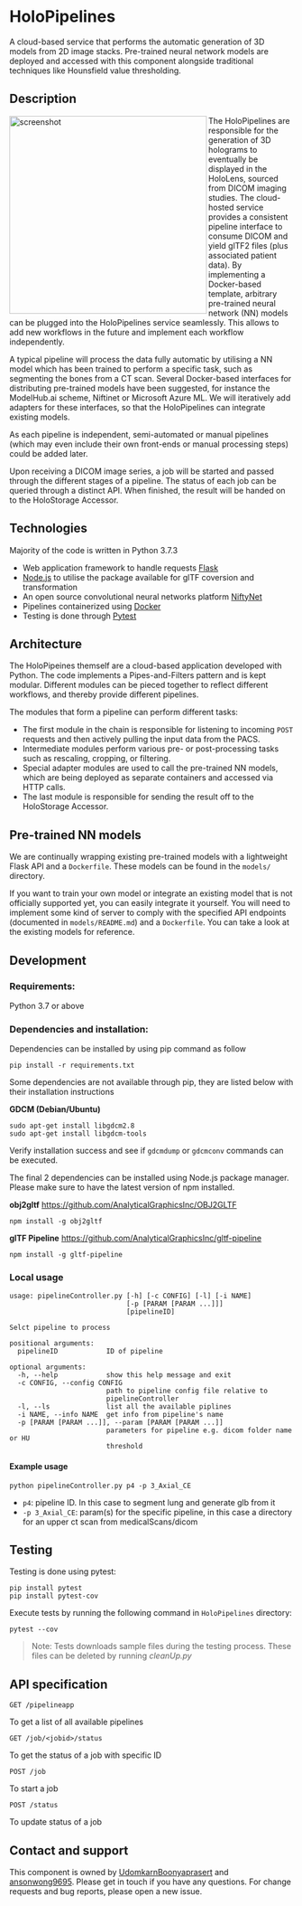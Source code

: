# HoloPipelines
A cloud-based service that performs the automatic generation of 3D models from 2D image stacks. Pre-trained neural network models are deployed and accessed with this component alongside traditional techniques like Hounsfield value thresholding.


## Description
<img src="https://user-images.githubusercontent.com/11090412/62010807-49d5b180-b167-11e9-9ff5-cd221e94b265.png" alt="screenshot" height="350" align="left" />
The HoloPipelines are responsible for the generation of 3D holograms to eventually be displayed in the HoloLens, sourced from DICOM imaging studies. The cloud-hosted service provides a consistent pipeline interface to consume DICOM and yield glTF2 files (plus associated patient data). By implementing a Docker-based template, arbitrary pre-trained neural network (NN) models can be plugged into the HoloPipelines service seamlessly. This allows to add new workflows in the future and implement each workflow independently.

A typical pipeline will process the data fully automatic by utilising a NN model which has been trained to perform a specific task, such as segmenting the bones from a CT scan. Several Docker-based interfaces for distributing pre-trained models have been suggested, for instance the ModelHub.ai scheme, Niftinet or Microsoft Azure ML. We will iteratively add adapters for these interfaces, so that the HoloPipelines can integrate existing models.

As each pipeline is independent, semi-automated or manual pipelines (which may even include their own front-ends or manual processing steps) could be added later.

Upon receiving a DICOM image series, a job will be started and passed through the different stages of a pipeline. The status of each job can be queried through a distinct API. When finished, the result will be handed on to the HoloStorage Accessor.


## Technologies
Majority of the code is written in Python 3.7.3
* Web application framework to handle requests [Flask](https://github.com/pallets/flask)
* [Node.js](https://nodejs.org/en/) to utilise the package available for glTF coversion and transformation
* An open source convolutional neural networks platform [NiftyNet](https://niftynet.io)
* Pipelines containerized using [Docker](https://www.docker.com)
* Testing is done through [Pytest](https://github.com/pytest-dev/pytest)


## Architecture
The HoloPipeines themself are a cloud-based application developed with Python. The code implements a Pipes-and-Filters pattern and is kept modular. Different modules can be pieced together to reflect different workflows, and thereby provide different pipelines.

The modules that form a pipeline can perform different tasks:
* The first module in the chain is responsible for listening to incoming `POST` requests and then actively pulling the input data from the PACS.
* Intermediate modules perform various pre- or post-processing tasks such as rescaling, cropping, or filtering.
* Special adapter modules are used to call the pre-trained NN models, which are being deployed as separate containers and accessed via HTTP calls.
* The last module is responsible for sending the result off to the HoloStorage Accessor.


## Pre-trained NN models
We are continually wrapping existing pre-trained models with a lightweight Flask API and a `Dockerfile`. These models can be found in the `models/` directory.

If you want to train your own model or integrate an existing model that is not officially supported yet, you can easily integrate it yourself. You will need to implement some kind of server to comply with the specified API endpoints (documented in `models/README.md`) and a `Dockerfile`. You can take a look at the existing models for reference.


## Development


### Requirements:
Python 3.7 or above

### Dependencies and installation:
Dependencies can be installed by using pip command as follow
```
pip install -r requirements.txt
```

Some dependencies are not available through pip, they are listed below with their installation instructions

**GDCM (Debian/Ubuntu)**
```
sudo apt-get install libgdcm2.8
sudo apt-get install libgdcm-tools
```

Verify installation success and see if `gdcmdump` or `gdcmconv` commands can be executed.

The final 2 dependencies can be installed using Node.js package manager. Please make sure to have the latest version of npm installed.

**obj2gltf**  https://github.com/AnalyticalGraphicsInc/OBJ2GLTF
```
npm install -g obj2gltf
```

**glTF Pipeline** https://github.com/AnalyticalGraphicsInc/gltf-pipeline
```
npm install -g gltf-pipeline
```


### Local usage
```
usage: pipelineController.py [-h] [-c CONFIG] [-l] [-i NAME]
                             [-p [PARAM [PARAM ...]]]
                             [pipelineID]

Selct pipeline to process

positional arguments:
  pipelineID            ID of pipeline

optional arguments:
  -h, --help            show this help message and exit
  -c CONFIG, --config CONFIG
                        path to pipeline config file relative to
                        pipelineController
  -l, --ls              list all the available piplines
  -i NAME, --info NAME  get info from pipeline's name
  -p [PARAM [PARAM ...]], --param [PARAM [PARAM ...]]
                        parameters for pipeline e.g. dicom folder name or HU
                        threshold
```


#### Example usage
```
python pipelineController.py p4 -p 3_Axial_CE
```
- `p4`: pipeline ID. In this case to segment lung and generate glb from it
- `-p 3_Axial_CE`: param(s) for the specific pipeline, in this case a directory for an upper ct scan from medicalScans/dicom


## Testing
Testing is done using pytest:
```
pip install pytest
pip install pytest-cov
```
Execute tests by running the following command in `HoloPipelines` directory:
```
pytest --cov
```
> Note: Tests downloads sample files during the testing process. These files can be deleted by running *cleanUp.py*


## API specification
```
GET /pipelineapp
```
To get a list of all available pipelines
```
GET /job/<jobid>/status
```
To get the status of a job with specific ID
```
POST /job
```
To start a job
```
POST /status
```
To update status of a job


## Contact and support
This component is owned by [UdomkarnBoonyaprasert](https://github.com/UdomkarnBoonyaprasert) and [ansonwong9695](https://github.com/ansonwong9695). Please get in touch if you have any questions. For change requests and bug reports, please open a new issue.
